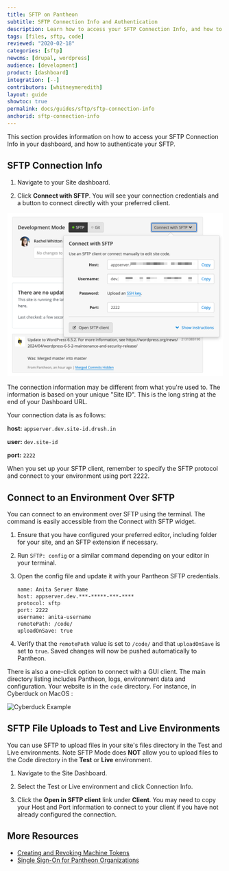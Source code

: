 ```yaml
---
title: SFTP on Pantheon
subtitle: SFTP Connection Info and Authentication
description: Learn how to access your SFTP Connection Info, and how to authenticate your SFTP.
tags: [files, sftp, code]
reviewed: "2020-02-18"
categories: [sftp]
newcms: [drupal, wordpress]
audience: [development]
product: [dashboard]
integration: [--]
contributors: [whitneymeredith]
layout: guide
showtoc: true
permalink: docs/guides/sftp/sftp-connection-info
anchorid: sftp-connection-info
---
```


This section provides information on how to access your SFTP Connection Info in your dashboard, and how to authenticate your SFTP.

## SFTP Connection Info

1. Navigate to your Site dashboard.

1. Click **Connect with SFTP**. You will see your connection credentials and a button to connect directly with your preferred client.

 ![SFTP Connection Data](../../../images/dashboard/sftp-connection-info.png)

The connection information may be different from what you're used to. The information is based on your unique "Site ID". This is the long string at the end of your Dashboard URL.

Your connection data is as follows:

**host:** `appserver.dev.site-id.drush.in`

**user:** `dev.site-id`

**port:** `2222`

<Alert title="Note" type="info">

When you set up your SFTP client, remember to specify the SFTP protocol and connect to your environment using port 2222.

</Alert>

## Connect to an Environment Over SFTP

You can connect to an environment over SFTP using the terminal. The command is easily accessible from the Connect with SFTP widget.

1. Ensure that you have configured your preferred editor, including folder for your site, and an SFTP extension if necessary.

1. Run `SFTP: config` or a similar command depending on your editor in your terminal.

1. Open the config file and update it with your Pantheon SFTP credentials.

    ```bash{promptUser: user}
    name: Anita Server Name
    host: appserver.dev.***-*****-***-****
    protocol: sftp
    port: 2222
    username: anita-username 
    remotePath: /code/
    uploadOnSave: true
    ```

1. Verify that the `remotePath` value is set to `/code/` and that `uploadOnSave` is set to `true`. Saved changes will now be pushed automatically to Pantheon.

There is also a one-click option to connect with a GUI client. The main directory listing includes Pantheon, logs, environment data and configuration. Your website is in the `code` directory. For instance, in Cyberduck on MacOS :

![Cyberduck Example](../../../images/cyberduck-example.png)

## SFTP File Uploads to Test and Live Environments

You can use SFTP to upload files in your site's files directory in the Test and Live environments. Note SFTP Mode does **NOT** allow you to upload files to the Code directory in the **Test** or **Live** environment.

1. Navigate to the Site Dashboard.

1. Select the Test or Live environment and click Connection Info.

1. Click the **Open in SFTP client** link under **Client**. You may need to copy your Host and Port information to connect to your client if you have not already configured the connection.


<Partial file="auth.md" />

## More Resources

- [Creating and Revoking Machine Tokens](/machine-tokens)
- [Single Sign-On for Pantheon Organizations](/sso-organizations)